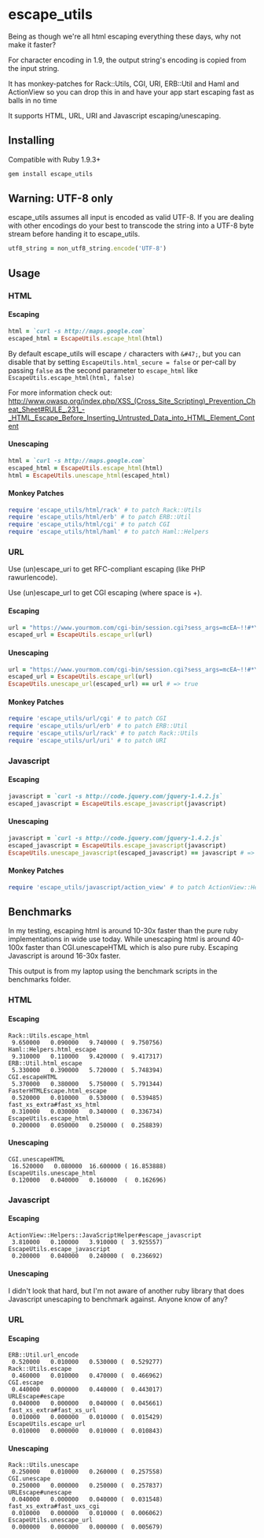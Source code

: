 # escape_utils

Being as though we're all html escaping everything these days, why not make it faster?

For character encoding in 1.9, the output string's encoding is copied from the input string.

It has monkey-patches for Rack::Utils, CGI, URI, ERB::Util and Haml and ActionView so you can drop this in and have your app start escaping fast as balls in no time

It supports HTML, URL, URI and Javascript escaping/unescaping.

## Installing

Compatible with Ruby 1.9.3+

``` sh
gem install escape_utils
```

## Warning: UTF-8 only

escape_utils assumes all input is encoded as valid UTF-8. If you are dealing with other encodings do your best to transcode the string into a UTF-8 byte stream before handing it to escape_utils.


``` ruby
utf8_string = non_utf8_string.encode('UTF-8')
```

## Usage

### HTML

#### Escaping

``` ruby
html = `curl -s http://maps.google.com`
escaped_html = EscapeUtils.escape_html(html)
```

By default escape_utils will escape `/` characters with `&#47;`, but you can disable that by setting `EscapeUtils.html_secure = false`
or per-call by passing `false` as the second parameter to `escape_html` like `EscapeUtils.escape_html(html, false)`

For more information check out: http://www.owasp.org/index.php/XSS_(Cross_Site_Scripting)_Prevention_Cheat_Sheet#RULE_.231_-_HTML_Escape_Before_Inserting_Untrusted_Data_into_HTML_Element_Content

#### Unescaping

``` ruby
html = `curl -s http://maps.google.com`
escaped_html = EscapeUtils.escape_html(html)
html = EscapeUtils.unescape_html(escaped_html)
```

#### Monkey Patches

``` ruby
require 'escape_utils/html/rack' # to patch Rack::Utils
require 'escape_utils/html/erb' # to patch ERB::Util
require 'escape_utils/html/cgi' # to patch CGI
require 'escape_utils/html/haml' # to patch Haml::Helpers
```

### URL

Use (un)escape_uri to get RFC-compliant escaping (like PHP rawurlencode).

Use (un)escape_url to get CGI escaping (where space is +).

#### Escaping

``` ruby
url = "https://www.yourmom.com/cgi-bin/session.cgi?sess_args=mcEA~!!#*YH*>@!U"
escaped_url = EscapeUtils.escape_url(url)
```

#### Unescaping

``` ruby
url = "https://www.yourmom.com/cgi-bin/session.cgi?sess_args=mcEA~!!#*YH*>@!U"
escaped_url = EscapeUtils.escape_url(url)
EscapeUtils.unescape_url(escaped_url) == url # => true
```

#### Monkey Patches

``` ruby
require 'escape_utils/url/cgi' # to patch CGI
require 'escape_utils/url/erb' # to patch ERB::Util
require 'escape_utils/url/rack' # to patch Rack::Utils
require 'escape_utils/url/uri' # to patch URI
```

### Javascript

#### Escaping

``` ruby
javascript = `curl -s http://code.jquery.com/jquery-1.4.2.js`
escaped_javascript = EscapeUtils.escape_javascript(javascript)
```

#### Unescaping

``` ruby
javascript = `curl -s http://code.jquery.com/jquery-1.4.2.js`
escaped_javascript = EscapeUtils.escape_javascript(javascript)
EscapeUtils.unescape_javascript(escaped_javascript) == javascript # => true
```

#### Monkey Patches

``` ruby
require 'escape_utils/javascript/action_view' # to patch ActionView::Helpers::JavaScriptHelper
```

## Benchmarks

In my testing, escaping html is around 10-30x faster than the pure ruby implementations in wide use today.
While unescaping html is around 40-100x faster than CGI.unescapeHTML which is also pure ruby.
Escaping Javascript is around 16-30x faster.

This output is from my laptop using the benchmark scripts in the benchmarks folder.

### HTML

#### Escaping

```
Rack::Utils.escape_html
 9.650000   0.090000   9.740000 (  9.750756)
Haml::Helpers.html_escape
 9.310000   0.110000   9.420000 (  9.417317)
ERB::Util.html_escape
 5.330000   0.390000   5.720000 (  5.748394)
CGI.escapeHTML
 5.370000   0.380000   5.750000 (  5.791344)
FasterHTMLEscape.html_escape
 0.520000   0.010000   0.530000 (  0.539485)
fast_xs_extra#fast_xs_html
 0.310000   0.030000   0.340000 (  0.336734)
EscapeUtils.escape_html
 0.200000   0.050000   0.250000 (  0.258839)
```

#### Unescaping

```
CGI.unescapeHTML
 16.520000   0.080000  16.600000 ( 16.853888)
EscapeUtils.unescape_html
 0.120000   0.040000   0.160000  (  0.162696)
```

### Javascript

#### Escaping

```
ActionView::Helpers::JavaScriptHelper#escape_javascript
 3.810000   0.100000   3.910000 (  3.925557)
EscapeUtils.escape_javascript
 0.200000   0.040000   0.240000 (  0.236692)
```

#### Unescaping

I didn't look that hard, but I'm not aware of another ruby library that does Javascript unescaping to benchmark against. Anyone know of any?

### URL

#### Escaping

```
ERB::Util.url_encode
 0.520000   0.010000   0.530000 (  0.529277)
Rack::Utils.escape
 0.460000   0.010000   0.470000 (  0.466962)
CGI.escape
 0.440000   0.000000   0.440000 (  0.443017)
URLEscape#escape
 0.040000   0.000000   0.040000 (  0.045661)
fast_xs_extra#fast_xs_url
 0.010000   0.000000   0.010000 (  0.015429)
EscapeUtils.escape_url
 0.010000   0.000000   0.010000 (  0.010843)
```

#### Unescaping

```
Rack::Utils.unescape
 0.250000   0.010000   0.260000 (  0.257558)
CGI.unescape
 0.250000   0.000000   0.250000 (  0.257837)
URLEscape#unescape
 0.040000   0.000000   0.040000 (  0.031548)
fast_xs_extra#fast_uxs_cgi
 0.010000   0.000000   0.010000 (  0.006062)
EscapeUtils.unescape_url
 0.000000   0.000000   0.000000 (  0.005679)
```
